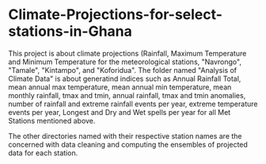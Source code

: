 # Climate-Projections-for-select-stations-in-Ghana
This project is about climate projections (Rainfall, Maximum Temperature and Minimum Temperature for the meteorological stations, "Navrongo", "Tamale", "Kintampo",
and "Koforidua". The folder named "Analysis of Climate Data" is about generatind indices such as Annual Rainfall Total, mean annual max temperature, mean annual min temperature,
mean monthly rainfall, tmax and tmin, annual rainfall, tmax and tmin anomalies,  number of rainfall and extreme rainfall events per year, extreme temperature events per year,
Longest and Dry and Wet spells per year for all Met Stations mentioned above.

The other directories named with their respective station names are the concerned with data cleaning and computing the ensembles of projected data for each station.
